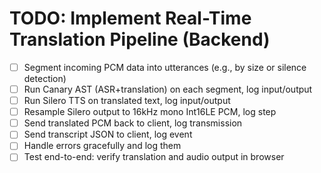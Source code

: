 # TODO: Implement Real-Time Translation Pipeline (Backend)

- [ ] Segment incoming PCM data into utterances (e.g., by size or silence detection)
- [ ] Run Canary AST (ASR+translation) on each segment, log input/output
- [ ] Run Silero TTS on translated text, log input/output
- [ ] Resample Silero output to 16kHz mono Int16LE PCM, log step
- [ ] Send translated PCM back to client, log transmission
- [ ] Send transcript JSON to client, log event
- [ ] Handle errors gracefully and log them
- [ ] Test end-to-end: verify translation and audio output in browser
